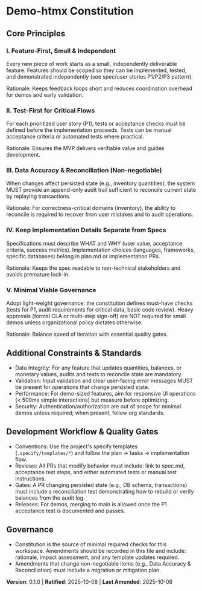 <!--
Sync Impact Report
- Version change: [unversioned] → 0.1.0
- Modified principles: Placeholder template → Project-specific principles for lightweight feature-first development
- Added sections: Development Workflow, Minimal Governance
- Removed sections: none
- Templates requiring updates: .specify/templates/plan-template.md (✅ updated / aligns), .specify/templates/spec-template.md (✅ aligns), .specify/templates/tasks-template.md (✅ aligns)
- Follow-up TODOs: TODO(RATIFICATION_DATE): supply original ratification date; consider adding CLA/approval process if org requires formal ratification.
-->

# Demo-htmx Constitution

<!-- Constitution for the demo-htmx workspace: lightweight, feature-first rules to guide small projects and specs -->

## Core Principles

### I. Feature-First, Small & Independent

Every new piece of work starts as a small, independently deliverable feature. Features should be scoped so they can be implemented, tested, and demonstrated independently (see spec/user stories P1/P2/P3 pattern).

Rationale: Keeps feedback loops short and reduces coordination overhead for demos and early validation.

### II. Test-First for Critical Flows

For each prioritized user story (P1), tests or acceptance checks must be defined before the implementation proceeds. Tests can be manual acceptance criteria or automated tests where practical.

Rationale: Ensures the MVP delivers verifiable value and guides development.

### III. Data Accuracy & Reconciliation (Non-negotiable)

When changes affect persisted state (e.g., inventory quantities), the system MUST provide an append-only audit trail sufficient to reconcile current state by replaying transactions.

Rationale: For correctness-critical domains (inventory), the ability to reconcile is required to recover from user mistakes and to audit operations.

### IV. Keep Implementation Details Separate from Specs

Specifications must describe WHAT and WHY (user value, acceptance criteria, success metrics). Implementation choices (languages, frameworks, specific databases) belong in plan.md or implementation PRs.

Rationale: Keeps the spec readable to non-technical stakeholders and avoids premature lock-in.

### V. Minimal Viable Governance

Adopt light-weight governance: the constitution defines must-have checks (tests for P1, audit requirements for critical data, basic code review). Heavy approvals (formal CLA or multi-step sign-off) are NOT required for small demos unless organizational policy dictates otherwise.

Rationale: Balance speed of iteration with essential quality gates.

## Additional Constraints & Standards

- Data Integrity: For any feature that updates quantities, balances, or monetary values, audits and tests to reconcile state are mandatory.
- Validation: Input validation and clear user-facing error messages MUST be present for operations that change persisted state.
- Performance: For demo-sized features, aim for responsive UI operations (< 500ms simple interactions) but measure before optimizing.
- Security: Authentication/authorization are out of scope for minimal demos unless required; when present, follow org standards.

## Development Workflow & Quality Gates

- Conventions: Use the project's specify templates (`.specify/templates/*`) and follow the plan → tasks → implementation flow.
- Reviews: All PRs that modify behavior must include: link to spec.md, acceptance test steps, and either automated tests or manual test instructions.
- Gates: A PR changing persisted state (e.g., DB schema, transactions) must include a reconciliation test demonstrating how to rebuild or verify balances from the audit log.
- Releases: For demos, merging to main is allowed once the P1 acceptance test is documented and passes.

## Governance

- Constitution is the source of minimal required checks for this workspace. Amendments should be recorded in this file and include: rationale, impact assessment, and any template updates required.
- Amendments that change non-negotiable items (e.g., Data Accuracy & Reconciliation) must include a migration or mitigation plan.

**Version**: 0.1.0 | **Ratified**: 2025-10-08 | **Last Amended**: 2025-10-08
